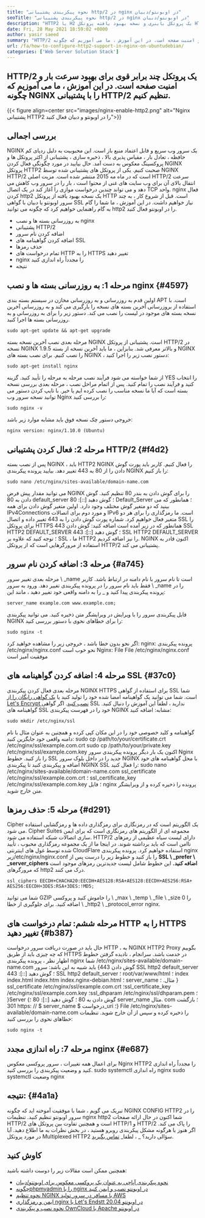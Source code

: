 ```yaml
---
title: "نحوه پیکربندی پشتیبانی http/2 در nginx در اوبونتو/دبیان" 
seoTitle: "نحوه پیکربندی پشتیبانی http/2 در nginx در اوبونتو/دبیان" 
description: "HTTP2 یا H2 یک پروتکل باینری و نسخه بهبود یافته پروتکل HTTP است که امکان افزایش سرعت صفحات سایت را پس از NGINX فعال کردن پشتیبانی HTTP2 فراهم می کند" 
date: Fri, 28 May 2021 18:59:02 +0000
author: yasir saeed
summary: "HTTP/2 یک پروتکل چند برابر قوی برای بهبود سرعت بار و امنیت صفحه است. در این آموزش ، ما می آموزیم که چگونه NGINX را با پشتیبانی HTTP/2 تنظیم کنیم." 
url: /fa/how-to-configure-http2-support-in-nginx-on-ubuntudebian/
categories: ['Web Server Solution Stack']
---
```


## HTTP/2 یک پروتکل چند برابر قوی برای بهبود سرعت بار و امنیت صفحه است. در این آموزش ، ما می آموزیم که چگونه NGINX را با پشتیبانی HTTP/2 تنظیم کنیم.

{{< figure align=center src="images/nginx-enable-http2.png" alt="Nginx پشتیبانی HTTP2 را در اوبونتو و دبیان فعال کنید">}}


## **بررسی اجمالی** 
NGINX یک سرور وب سریع و قابل اعتماد منبع باز است. این محبوبیت به دلیل ردپای کم حافظه ، تعادل بار ، مقیاس پذیری بالا ، ذخیره سازی ، پشتیبانی از اکثر پروتکل ها و پروکسینگ معکوس به دست آمد. حال بیایید در مورد چگونگی فعال کردن NGINX پروتکل HTTP2 صحبت کنیم.
یکی از پروتکل های پشتیبانی شده توسط NGINX HTTP/2 است که در ماه مه 2015 منتشر شده است. مزیت اصلی HTTP/2 سرعت انتقال بالای آن برای وب سایت های غنی از محتوا است ، بار را در سرور وب کاهش می دهد و می تواند چندین درخواست موازی را آغاز کند در یک اتصال TCP واحد. nginx فعال کردن http2 یک نسخه بهبود یافته از پروتکل HTTP است. قبل از شروع کار ، به چند سرور اوبونتو یا دبیان با گواهی SSL نیاز خواهیم داشت. در این آموزش ، ما شما را گام به گام راهنمایی خواهیم کرد که چگونه می توانید http2 را در اوبونتو فعال کنید.
  * به روزرسانی بسته ها و نصب nginx
  * پشتیبانی HTTP/2
  * اضافه کردن نام سرور
  * اضافه کردن گواهینامه های SSL
  * حذف رمزها
  * تمام درخواست های HTTP را به HTTPS تغییر دهید
  * nginx را مجدداً راه اندازی کنید
  * نتیجه

## مرحله 1: به روزرسانی بسته ها و نصب nginx {#4597}

اولین قدم به روزرسانی و به روزرسانی مخازن در سیستم بسته بندی APT است. با استفاده از بروزرسانی آخرین بسته های نسخه را بارگیری می کند و به روزرسانی آخرین نسخه بسته های موجود در لیست را نصب می کند. دستور زیر را برای به روزرسانی و به روزرسانی بسته ها اجرا کنید.
```
sudo apt-get update && apt-get upgrade
```
مرحله بعدی نصب آخرین نسخه بسته NGINX است. پشتیبانی از پروتکل HTTP/2 در نسخه NGINX 1.9.5 و بالاتر معرفی شد. بنابراین ، ما باید آخرین نسخه از بسته NGINX را نصب کنیم. برای نصب بسته های NGINX ، دستور نصب زیر را اجرا کنید:
```
sudo apt-get install nginx
```
از شما خواسته می شود فرآیند نصب مرحله به مرحله را تأیید کنید. گزینه YES را انتخاب کنید و فرآیند نصب را تمام کنید. پس از اتمام مراحل نصب ، مرحله بعدی بررسی نسخه بسته است که آیا ما نسخه مناسب را نصب کرده ایم یا خیر. با تایپ کردن دستور می توانید نسخه سرور وب Nginx را بررسی کنید:
```
sudo nginx -v
```
خروجی دستور چک نسخه فوق باید مشابه موارد زیر باشد:
```
nginx version: nginx/1.10.0 (Ubuntu)
```

## مرحله 2: فعال کردن پشتیبانی HTTP/2 {#f4d2}

پس از نصب بسته NGINX ، باید HTTP2 NGINX را فعال کنیم. کاربر باید پورت گوش دادن را از 80 به 443 تغییر دهد. بیایید پرونده پیکربندی NGINX را باز کنیم:
```
sudo nano /etc/nginx/sites-available/domain-name.com
```
می توانید مقدار پیش فرض NGINX را برای گوش دادن به بندر 80 تنظیم کنید.
گوش دادن به 80 default_server ؛
گوش دهید [::]: 80 Default_Server ؛
همانطور که می بینید که دو متغیر گوش مختلف وجود دارد. اولین متغیر گوش دادن برای همه IPv4Connections و مورد دوم برای اتصالات IPv6 است. ما رمزگذاری را برای هر دو متغیر فعال خواهیم کرد. شماره پورت گوش دادن را به 443 تغییر داده و اتصال SSL را برای پروتکل HTTPS همانطور که در زیر آمده است اضافه کنید:
گوش دادن 443 SSL HTTP2 DEFAULT_SERVER ؛
گوش دهید [::]: 443 SSL HTTP2 DEFAULT_SERVER ؛
توجه کنید که علاوه بر SSL ، ما HTTP2 را نیز اضافه کردیم. NGINX اکنون قادر به استفاده از مرورگرهایی است که از پروتکل HTTP/2 پشتیبانی می کند.

## مرحله 3: اضافه کردن نام سرور {#a745}

مرحله بعدی تغییر سرور \ _name است تا نام سرور با نام دامنه در ارتباط باشد. کاربر فقط باید نام سرور را در پرونده پیکربندی تغییر دهد. ورود به سرور \ _name را در پرونده پیکربندی پیدا کنید و _ را به دامنه واقعی خود تغییر دهید ، مانند این:
```
server_name example.com www.example.com;
```
فایل پیکربندی سرور را با ویرایش در ویرایشگر متن ذخیره کنید. می توانید پیکربندی NGINX را برای خطاهای نحوی با دستور بررسی کنید:
```
sudo nginx -t
```
اگر نحو بدون خطا باشد ، خروجی زیر را مشاهده خواهید کرد:
nginx: پرونده پیکربندی /etc/nginx/nginx.conf نحو خوب است
Nginx: File File /etc/nginx/nginx.conf موفقیت آمیز است

## مرحله 4: اضافه کردن گواهینامه های SSL {#37c0}

مرحله بعدی فعال کردن پیکربندی NGINX HTTPS برای استفاده از گواهی SSL شما است. شما می توانید یک گواهینامه امضا شده خود را تولید کنید یا [یک گواهی رایگان را از Let's Encrypt نصب کنید][1]. اگر گواهی SSL ندارید ، لطفاً این آموزش را دنبال کنید. گواهینامه های SSL خود را در فهرست پیکربندی NGINX مشابه: اضافه کنید:
```
sudo mkdir /etc/nginx/ssl
```
گواهینامه و کلید خصوصی خود را در این مکان کپی کرده و همچنین به عنوان مثال با نام دامنه واقعی خود جایگزین کنید:
sudo cp /path/to/your/certificate.crt /etc/nginx/ssl/example.com.crt
sudo cp /path/to/your/private.key /etc/nginx/ssl/example.com.key
اکنون یک بار دیگر پرونده پیکربندی سرور Nginx را باز کنید. خطوط SSL جدید را در داخل بلوک سرور NGINX با محل گواهینامه های خود اضافه و پیکربندی کنید تا پیکربندی NGINX SSL را فعال کنید:
sudo nano /etc/nginx/sites-available/domain-name.com
ssl_certificate /etc/nginx/ssl/example.com.crt ؛
ssl_certificate_key /etc/nginx/ssl/example.com.key ؛
فایل nginx پرونده را ذخیره کرده و از ویرایشگر متن خارج شوید.

## مرحله 5: حذف رمزها {#d291}

Cipher یک الگوریتم است که در رمزنگاری برای رمزگذاری داده ها و رمزگشایی استفاده می شود. Cipher Suites مجموعه ای از الگوریتم های رمزنگاری است که برای ایمن سازی اتصالات شبکه استفاده می شود. HTTP/2 دارای لیست سیاه عظیمی از رمزهای ناامن است که باید برداشته شوند. در اینجا ما از یک مجموعه رمزگذاری محبوب ، تأیید شده توسط غول های اینترنتی CloudFlare استفاده خواهیم کرد.
پرونده پیکربندی nginx زیر/etc/nginx/nginx.conf را باز کنید و خطوط زیر را درست پس از **SSL \ _prefer \ _server_ciphers اضافه کنید.** این خطوط شامل لیست جدیدترین رمزهای موجود است که مرورگرهای http2 درک می کنند.
```
ssl_ciphers EECDH+CHACHA20:EECDH+AES128:RSA+AES128:EECDH+AES256:RSA+
AES256:EECDH+3DES:RSA+3DES:!MD5;
```
شما می توانید GZIP را خاموش کنید و پروکسی \ _max \ _temp \ _file \ _size 0 را اضافه کنید. برای جلوگیری از خطا \ _http2 \ _protocol_error nginx.

## مرحله ششم: تمام درخواست های HTTP را به HTTPS تغییر دهید {#b387}

حال باید در صورت دریافت سرور درخواست HTTP ، به NGINX HTTP2 Proxy بگوییم که چه چیزی باید از طریق HTTPS در خدمت باشد. سرانجام ، نادیده گرفتن خطوط اظهار نظر ، پرونده پیکربندی nginx شما /etc/nginx/sites-available/domain-name.com باید شبیه به این باشد:
سرور {گوش دادن 443 SSL http2 default_server ؛ گوش دهید [::]: 443 SSL http2 default_server ؛ root/var/www/html ؛ index index.html index.htm index.nginx-debian.html ؛ server_name مثال. ؛ } ssl_certificate /etc/nginx/ssl/example.com.crt ؛ssl_certificate_key /etc/nginx/ssl/example.com.key ؛ssl_dhparam /etc/nginx/ssl/dhparam.pem ؛ }Server {گوش دادن به 80 ؛ گوش دهید [::]: 80 ؛ server_name مثال. com ؛ بازگشت 301 https: // $ server_name $ درخواست_uri ؛}
File /etc/nginx/sites-available/domain-name.com را ذخیره کرده و سپس از آن خارج شوید. تنظیمات خطاهای نحوی را بررسی کنید:
```
sudo nginx -t
```

## مرحله 7: راه اندازی مجدد nginx {#e687}

برای اعمال همه تغییرات ، سرور پروکسی معکوس Nginx HTTP2 را مجدداً راه اندازی کنید و وضعیت پیکربندی را بررسی کنید.
sudo systemctl راه اندازی nginx
sudo systemctl وضعیت nginx

## **نتیجه:**  {#4a1a}

تبریک می گویم ، شما با موفقیت آموخته اید که چگونه NGINX CONFIG HTTP2 را در سرور اوبونتو تنظیم کنید. تنظیمات nginx http2 شما اکنون در حال ارائه صفحات HTTP/2 است و همچنین تفاوت بین پروتکل های HTTP/1 و HTTP/2 را پاک می کند. اگر هنوز با هرگونه مشکل پیکربندی روبرو هستید ، در بخش نظرات به ما اطلاع دهید.
آیا در مورد پروتکل Multiplexed HTTP2 سؤالی دارید؟ _ ، لطفا_ [تماس بگیرید][2].

## کاوش کنید
همچنین ممکن است مقالات زیر را دوست داشته باشید:
  * [نحوه پیکربندی آپاچی به عنوان یک پروکسی معکوس برای اوبونتو/دبیان][3]
  * [چگونه][3][phpmyadmin را با nginx در اوبونتو نصب و ایمن کنید][4]
  * [نحوه تنظیم NGINX با مسافر در سرور تولید AWS][5]
  * [ایمن و رمزگذاری nginx با Let's Endstt در اوبونتو 20.04][1]
  * [نحوه نصب و پیکربندی OwnCloud با Apache در اوبونتو][6]



[1]: https://blog.containerize.com/web-server-solution-stack/how-to-secure-nginx-with-letsencrypt-on-ubuntu-20-04/
[2]: mailto:yasir.saeed@aspose.com
[3]: https://blog.containerize.com/web-server-solution-stack/how-to-configure-apache-as-a-reverse-proxy-for-ubuntudebian/
[4]: https://blog.containerize.com/web-server-solution-stack/how-to-install-and-secure-phpmyadmin-with-nginx-on-ubuntu/
[5]: https://blog.containerize.com/web-server-solution-stack/how-to-setup-nginx-with-passenger-on-aws-production-server/
[6]: https://blog.containerize.com/backup-and-sync-software/how-to-install-and-configure-owncloud-with-apache-on-ubuntu/
